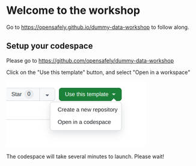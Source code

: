 # Welcome to the workshop

Go to <https://opensafely.github.io/dummy-data-workshop> to follow along.

## Setup your codespace

Please go to <https://github.com/opensafely/dummy-data-workshop>

Click on the "Use this template" button, and select "Open in a workspace"

![Open codespace button](images/codespace_btn.png)

The codespace will take several minutes to launch. Please wait!

